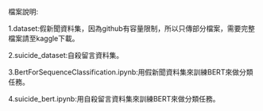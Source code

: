 檔案說明:

1.dataset:假新聞資料集，因為github有容量限制，所以只傳部分檔案，需要完整檔案請至kaggle下載。

2.suicide_dataset:自殺留言資料集。

3.BertForSequenceClassification.ipynb:用假新聞資料集來訓練BERT來做分類任務。

4.suicide_bert.ipynb:用自殺留言資料集來訓練BERT來做分類任務。


